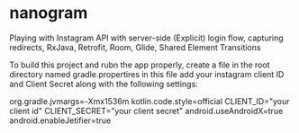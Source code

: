 # nanogram
Playing with Instagram API with server-side (Explicit) login flow, capturing redirects, RxJava, Retrofit, Room, Glide, Shared Element Transitions

To build this project and rubn the app properly, create a file in the root directory named gradle.propertires
in this file add your instagram client ID and Client Secret along with the following settings:

org.gradle.jvmargs=-Xmx1536m
kotlin.code.style=official
CLIENT_ID="your client id"
CLIENT_SECRET="your client secret"
android.useAndroidX=true
android.enableJetifier=true
